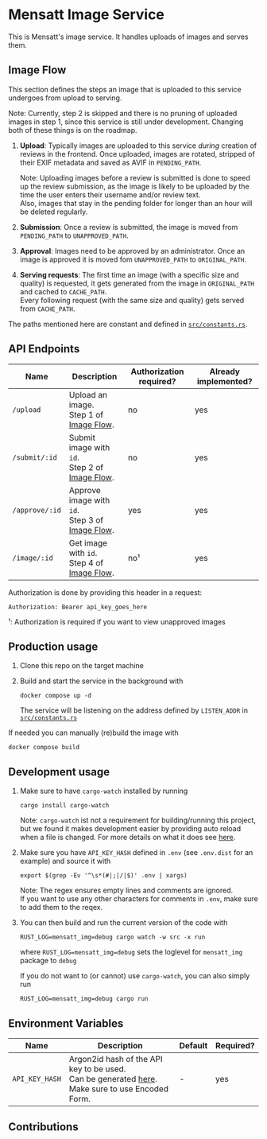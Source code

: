 # Mensatt Image Service

This is Mensatt's image service. It handles uploads of images and serves them.

## Image Flow

This section defines the steps an image that is uploaded to this service undergoes from upload to serving.

Note: Currently, step 2 is skipped and there is no pruning of uploaded images in step 1, since this service is still under development. Changing both of these things is on the roadmap.

1. **Upload**: Typically images are uploaded to this service _during_ creation of reviews in the frontend. Once uploaded, images are rotated, stripped of their EXIF metadata and saved as AVIF in `PENDING_PATH`.

   Note: Uploading images before a review is submitted is done to speed up the review submission, as the image is likely to be uploaded by the time the user enters their username and/or review text.  
   Also, images that stay in the pending folder for longer than an hour will be deleted regularly.

2. **Submission**: Once a review is submitted, the image is moved from `PENDING_PATH` to `UNAPPROVED_PATH`.
3. **Approval**: Images need to be approved by an administrator. Once an image is approved it is moved fom `UNAPPROVED_PATH` to `ORIGINAL_PATH`.
4. **Serving requests**: The first time an image (with a specific size and quality) is requested, it gets generated from the image in `ORIGINAL_PATH` and cached to `CACHE_PATH`.  
   Every following request (with the same size and quality) gets served from `CACHE_PATH`.

The paths mentioned here are constant and defined in [`src/constants.rs`](https://github.com/mensatt/image-service/blob/main/src/constants.rs).

## API Endpoints

| Name           | Description                                                        | Authorization required? | Already implemented? |
| -------------- | ------------------------------------------------------------------ | ----------------------- | -------------------- |
| `/upload`      | Upload an image. <br> Step 1 of [Image Flow](#image-flow).         | no                      | yes                  |
| `/submit/:id`  | Submit image with `id`. <br> Step 2 of [Image Flow](#image-flow).  | no                      | yes                  |
| `/approve/:id` | Approve image with `id`. <br> Step 3 of [Image Flow](#image-flow). | yes                     | yes                  |
| `/image/:id`   | Get image with `id`. <br> Step 4 of [Image Flow](#image-flow).     | no¹                     | yes                  |

Authorization is done by providing this header in a request:

```
Authorization: Bearer api_key_goes_here
```

¹: Authorization is required if you want to view unapproved images

## Production usage

1. Clone this repo on the target machine
2. Build and start the service in the background with

   ```
   docker compose up -d
   ```

   The service will be listening on the address defined by `LISTEN_ADDR` in [`src/constants.rs`](https://github.com/mensatt/image-service/blob/main/src/constants.rs)

If needed you can manually (re)build the image with

```
docker compose build
```

## Development usage

1. Make sure to have `cargo-watch` installed by running

   ```
   cargo install cargo-watch
   ```

   Note: `cargo-watch` ist not a requirement for building/running this project, but we found it makes development easier by providing auto reload when a file is changed.
   For more details on what it does see [here](https://crates.io/crates/cargo-watch).

2. Make sure you have `API_KEY_HASH` defined in `.env` (see `.env.dist` for an example) and source it with

   ```
   export $(grep -Ev '^\s*(#|;|/|$)' .env | xargs)
   ```

   Note: The regex ensures empty lines and comments are ignored.  
   If you want to use any other characters for comments in `.env`, make sure to add them to the reqex.

3. You can then build and run the current version of the code with

   ```
   RUST_LOG=mensatt_img=debug cargo watch -w src -x run
   ```

   where `RUST_LOG=mensatt_img=debug` sets the loglevel for `mensatt_img` package to `debug`

   If you do not want to (or cannot) use `cargo-watch`, you can also simply run

   ```
   RUST_LOG=mensatt_img=debug cargo run
   ```

## Environment Variables

| Name           | Description                                                                                                                   | Default | Required? |
| -------------- | ----------------------------------------------------------------------------------------------------------------------------- | ------- | --------- |
| `API_KEY_HASH` | Argon2id hash of the API key to be used. <br> Can be generated [here](https://argon2.online/). Make sure to use Encoded Form. | -       | yes       |

## Contributions
